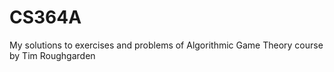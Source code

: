 # CS364A
My solutions to exercises and problems of Algorithmic Game Theory course by Tim Roughgarden
